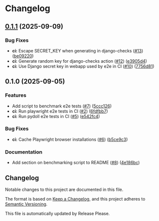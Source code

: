 # Changelog

## [0.1.1](https://github.com/albertomh/django-e2e-benchmarks/compare/v0.1.0...v0.1.1) (2025-09-09)


### Bug Fixes

* **ci:** Escape SECRET_KEY when generating in django-checks ([#13](https://github.com/albertomh/django-e2e-benchmarks/issues/13)) ([be09220](https://github.com/albertomh/django-e2e-benchmarks/commit/be092205b457bca59721f45948e2ae52a3095501))
* **ci:** Generate random key for django-checks action ([#12](https://github.com/albertomh/django-e2e-benchmarks/issues/12)) ([e3905d4](https://github.com/albertomh/django-e2e-benchmarks/commit/e3905d4dac24ea4d58b73fab44d19618949f6e7e))
* **ci:** Use Django secret key in webapp used by e2e in CI ([#10](https://github.com/albertomh/django-e2e-benchmarks/issues/10)) ([7756d81](https://github.com/albertomh/django-e2e-benchmarks/commit/7756d81cd23b53946cba022461a91c2489ee1910))

## 0.1.0 (2025-09-05)


### Features

* Add script to benchmark e2e tests ([#7](https://github.com/albertomh/django-e2e-benchmarks/issues/7)) ([5ccc126](https://github.com/albertomh/django-e2e-benchmarks/commit/5ccc126cf088917a8040eccc099df5a981146f66))
* **ci:** Run playwright e2e tests in CI ([#2](https://github.com/albertomh/django-e2e-benchmarks/issues/2)) ([6fdfbb7](https://github.com/albertomh/django-e2e-benchmarks/commit/6fdfbb7c404f3330a926d68dd15af546e51748c8))
* **ci:** Run pydoll e2e tests in CI ([#5](https://github.com/albertomh/django-e2e-benchmarks/issues/5)) ([e542fc4](https://github.com/albertomh/django-e2e-benchmarks/commit/e542fc48b09ad5d36deefad00bd7832224ade543))


### Bug Fixes

* **ci:** Cache Playwright browser installations ([#6](https://github.com/albertomh/django-e2e-benchmarks/issues/6)) ([b5ce9c3](https://github.com/albertomh/django-e2e-benchmarks/commit/b5ce9c3599c3c1ef7a1f8f641be84cb6c193e45b))


### Documentation

* Add section on benchmarking script to README ([#8](https://github.com/albertomh/django-e2e-benchmarks/issues/8)) ([4e186bc](https://github.com/albertomh/django-e2e-benchmarks/commit/4e186bc02713cdeb2bbba6b46d6cd290bd3aee3b))

## Changelog

Notable changes to this project are documented in this file.

The format is based on [Keep a Changelog](https://keepachangelog.com/en/1.0.0/),
and this project adheres to [Semantic Versioning](https://semver.org/spec/v2.0.0.html).

This file is automatically updated by Release Please.
